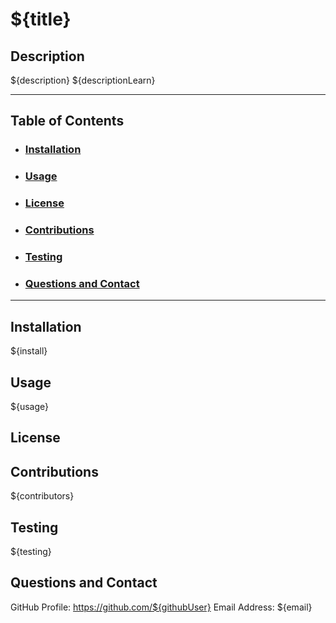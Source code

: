 # ${title}

## Description

${description} ${descriptionLearn}

---

## Table of Contents

- ### [Installation](#installation)

- ### [Usage](#usage)

- ### [License](#license)

- ### [Contributions](#contributions)

- ### [Testing](#testing)

- ### [Questions and Contact](#questions-and-contact)

---

## Installation

${install}

## Usage

${usage}

## License

## Contributions

${contributors}

## Testing

${testing}

## Questions and Contact

GitHub Profile: https://github.com/${githubUser}
Email Address: ${email}
